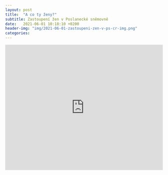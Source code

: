 ```yaml
---
layout: post
title:  "A co ty ženy?"
subtitle: Zastoupení žen v Poslanecké sněmovně
date:   2021-06-01 10:18:10 +0200
header-img: "img/2021-06-01-zastoupeni-zen-v-ps-cr-img.png"
categories:
---
```


<iframe title="Zastoupení žen v Poslanecké sněmovně ČR" aria-label="Interactive line chart" id="datawrapper-chart-xkUCZ" src="https://datawrapper.dwcdn.net/xkUCZ/12/" scrolling="no" frameborder="0" style="width: 0; min-width: 100% !important; border: none;" height="400"></iframe><script type="text/javascript">!function(){"use strict";window.addEventListener("message",(function(e){if(void 0!==e.data["datawrapper-height"]){var t=document.querySelectorAll("iframe");for(var a in e.data["datawrapper-height"])for(var r=0;r<t.length;r++){if(t[r].contentWindow===e.source)t[r].style.height=e.data["datawrapper-height"][a]+"px"}}}))}();</script>

